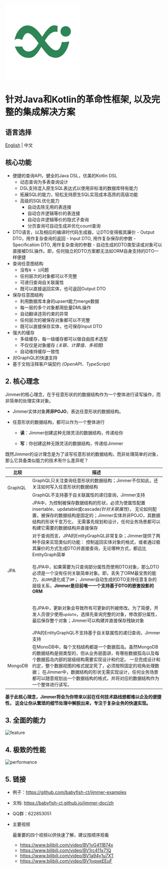 [![logo](logo.png)](https://babyfish-ct.github.io/jimmer/)

# 针对Java和Kotlin的革命性框架, 以及完整的集成解决方案

## 语言选择

[English](https://github.com/babyfish-ct/jimmer) | 中文

## 核心功能

-   便捷的查询API，健全的Java DSL，优美的Kotlin DSL
    -   动态查询为多表查询设计
    -   DSL支持混入原生SQL表达式以使用非标准的数据库特有能力
	-   拓展SQL的能力，轻松支持原生SQL实现成本高昂的高级功能
    -   高级的SQL优化能力
        -   自动去除无用的表连接
        -   自动合并逻辑等价的表连接
        -   自动合并逻辑等价的隐式子查询
        -   分页查询可自动生成并优化count查询
-   DTO语言，以及相应的编译时代码生成器，让DTO变得极其廉价
        -   Output DTO，用作复杂查询的返回
        -   Input DTO, 用作复杂保存的参数
        -   Specification DTO, 用作复杂查询的参数
        -   自动生成的DTO类型读或对象可以直接被DSL操作。即，任何独立的DTO方案都无法如ORM自身支持的DTO一样便捷
-   查询任意图结构
    -   没有`N + 1`问题
    -   任何层次的对象都可以不完整
    -   可递归查询自关联属性
	-   既可以直接返回实体，也可返回Output DTO
-   保存任意图结构
    -   利用数据库本身的upsert能力merge数据
    -   每一层的多个对象都用批量DML操作
    -   自动翻译违背约束的异常
    -   任何层次的被保存对象都可以不完整    
	-   既可以直接保存实体，也可保存Input DTO
-   强大的缓存
    -   多级缓存，每一级缓存都可以做自由技术选型
    -   不仅仅是对象缓存 *(关联、计算值、多视图)*
    -   自动维持缓存一致性
-   对GraphQL的快速支持
-   基于文档注释客户端契约 *(OpenAPI、TypeScript)*

## 2. 核心理念

Jimmer的核心理念，在于任意形状的的数据结构作为一个整体进行读写操作，而非简单的处理实体对象。

-   Jimmer实体对象**并非POJO**，表达任意形状的数据结构。

-   任意形状的数据结构，都可以作为一个整体进行

    -   **读**：Jimmer创建这种无限灵活的数据结构，传递给你

    -   **写**：你创建这种无限灵活的数据结构，传递给Jimmer

既然Jimmer的设计理念是为了读写任意形状的数据结构，而非处理简单的对象，那么它具备类似能力的技术有什么差异呢？

<table>
<thead>
<tr>
<th>比较</th>
<th>描述</th>
</tr>
</thead>
<tbody>
<tr>
<td rowspan="2">GraphQL</td>
<td>GraphQL只关注查询任意形状的数据结构；Jimmer不仅如此，还关注如何写入任意形状的数据结构</td>
</tr>
<tr>
<td>GraphQL不支持基于自关联属性的递归查询，Jimmer支持</td>
</tr>
<tr>
<td rowspan="5">JPA</td>
<td>JPA中，为控制被保存数据结构的形状，必须为使属性配置insertable、updatable或cascade<i>(针对关联属性)</i>，
无论如何配置，被保存的数据结构是固定的；Jimmer实体并非POJO，其数据结构的形状千变万化，
无需事先规划和设计，任何业务场景都可以构建它需要的数据结构并直接保存</td>
</tr>
<tr>
<td>对于查询而言，JPA的EntityGraphQL非常复杂；Jimmer提供了两种手段来实现类似的功能：
控制返回实体对象的格式，或者通过极其廉价的方式生成DTO并直接查询，无论哪种方式，都远比EntityGraph简单</td>
</tr>
<tr>
<td>

在JPA中，如果需要为只查询部分属性而使用DTO对象，那么DTO必须是一个没有任何关联简单对象。即，丢失了ORM最宝贵的能力，从`ORM`退化成了`OM`；
Jimmer自动生成的DTO支持任意复杂的层级关系，**Jimmer是目前唯一一个支持基于DTO的嵌套投影的ORM**

</td>
</tr>
<tr>
<td>

在JPA中，更新对象会导致所有可更新的列被修改。为了简便，开发人员很少使用`update`，选择先查询完整的对象，修改部分属性，最后保存整个对象；Jimmer可以构建并直接保存残缺对象

</td>
</tr>
<tr>
<td>JPA的EntityGraphQL不支持基于自关联属性的递归查询，Jimmer支持</td>
</tr>
<tr>
<td>MongoDB</td>
<td>
在MonoDB中，每个文档结构都是一个数据孤岛。虽然MongoDB的数据结构是弱类型的，但从业务层面讲，有哪些数据孤岛以及每个数据孤岛内部的层级结构需要实现设计和约定。
一旦完成设计和约定，整个数据视图的格式就定死了，必须按照固定的视角处理数据；
在Jimmer中，数据结构的形状无需实现设计，任何业务场景都可以随意规划出一个数据结构的格式，并将对应的数据结构作为一个整体进行读写。
</td>
</tr>
</tbody>
</table>

**基于此核心理念，Jimmer将会为你带来以前在任何技术路线想都难以企及的便捷性，
这会让你从繁琐的细节处理中解脱出来，专注于复杂业务的快速实现。**

## 3. 全面的能力
![feature](./feature.svg)

## 4. 极致的性能
![performance](./performance.jpg)

## 5. 链接

-   例子：https://github.com/babyfish-ct/jimmer-examples

-   文档: https://babyfish-ct.github.io/jimmer-doc/zh

-   QQ群：622853051

-   主要视频

    最重要的四个视频以供快速了解，建议按顺序观看

    -   https://www.bilibili.com/video/BV1yG411B74x
    -   https://www.bilibili.com/video/BV1rc411x71Q
    -   https://www.bilibili.com/video/BV1a94y1u7XT
    -   https://www.bilibili.com/video/BV1jypxeEEuF
